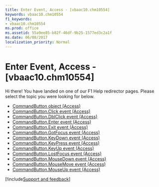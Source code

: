 ```yaml
---
title: Enter Event, Access - [vbaac10.chm10554]
keywords: vbaac10.chm10554
f1_keywords:
- vbaac10.chm10554
ms.prod: office
ms.assetid: 55a9ee85-b82f-46df-9b25-1577ed3c2a1f
ms.date: 06/08/2017
localization_priority: Normal
---
```



# Enter Event, Access - [vbaac10.chm10554]

Hi there! You have landed on one of our F1 Help redirector pages. Please select the topic you were looking for below.

- [CommandButton object (Access)](http://msdn.microsoft.com/library/25e7c0b7-03c1-dffe-8f52-4ec59739f6b8%28Office.15%29.aspx)
- [CommandButton.Click event (Access)](http://msdn.microsoft.com/library/b84b7acd-c428-8cdb-7fc3-b1963e7102a3%28Office.15%29.aspx)
- [CommandButton.DblClick event (Access)](http://msdn.microsoft.com/library/0bce5cae-67d8-3acd-2029-be72f511e250%28Office.15%29.aspx)
- [CommandButton.Enter event (Access)](http://msdn.microsoft.com/library/cc60adbd-eb72-92c3-a562-08adbf0dcc99%28Office.15%29.aspx)
- [CommandButton.Exit event (Access)](http://msdn.microsoft.com/library/d31c55ca-a2d9-7576-0a7f-a19307c36e87%28Office.15%29.aspx)
- [CommandButton.GotFocus event (Access)](http://msdn.microsoft.com/library/b8ad669d-6353-ff62-5b06-5fda93d50327%28Office.15%29.aspx)
- [CommandButton.KeyDown event (Access)](http://msdn.microsoft.com/library/d2bc24b6-62c8-dd3f-82af-600f045e2df1%28Office.15%29.aspx)
- [CommandButton.KeyPress event (Access)](http://msdn.microsoft.com/library/afdc1037-c0fd-d5f2-3ccd-bc67c98aa482%28Office.15%29.aspx)
- [CommandButton.KeyUp event (Access)](http://msdn.microsoft.com/library/6466c06a-d3fc-8187-82dd-7a5c332049a3%28Office.15%29.aspx)
- [CommandButton.LostFocus event (Access)](http://msdn.microsoft.com/library/a8c29b13-5757-7be9-7111-81f847c8ec32%28Office.15%29.aspx)
- [CommandButton.MouseDown event (Access)](http://msdn.microsoft.com/library/8daa650a-ebd8-6e87-a933-d5b1f240ded6%28Office.15%29.aspx)
- [CommandButton.MouseMove event (Access)](http://msdn.microsoft.com/library/f20d4807-42a8-5c90-e18a-1208a138241c%28Office.15%29.aspx)
- [CommandButton.MouseUp event (Access)](http://msdn.microsoft.com/library/92cbef4e-deee-1c5f-ec0e-10bc5e6ebd5b%28Office.15%29.aspx)

[!include[Support and feedback](~/includes/feedback-boilerplate.md)]